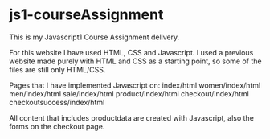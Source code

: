 # js1-courseAssignment

This is my Javascript1 Course Assignment delivery.

For this website I have used HTML, CSS and Javascript. 
I used a previous website made purely with HTML and CSS as a starting point, so some of the files are still only HTML/CSS. 

Pages that I have implemented Javascript on:
index/html
women/index/html
men/index/html
sale/index/html
product/index/html
checkout/index/html
checkoutsuccess/index/html

All content that includes productdata are created with Javascript, also the forms on the checkout page. 